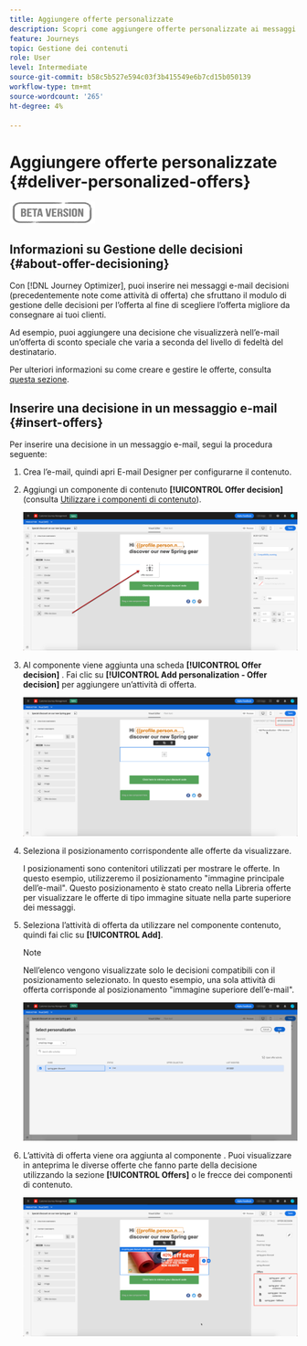 ```yaml
---
title: Aggiungere offerte personalizzate
description: Scopri come aggiungere offerte personalizzate ai messaggi
feature: Journeys
topic: Gestione dei contenuti
role: User
level: Intermediate
source-git-commit: b58c5b527e594c03f3b415549e6b7cd15b050139
workflow-type: tm+mt
source-wordcount: '265'
ht-degree: 4%

---
```


# Aggiungere offerte personalizzate {#deliver-personalized-offers}

![](assets/do-not-localize/badge.png)

## Informazioni su Gestione delle decisioni {#about-offer-decisioning}

Con [!DNL Journey Optimizer], puoi inserire nei messaggi e-mail decisioni (precedentemente note come attività di offerta) che sfruttano il modulo di gestione delle decisioni per l’offerta al fine di scegliere l’offerta migliore da consegnare ai tuoi clienti.

Ad esempio, puoi aggiungere una decisione che visualizzerà nell’e-mail un’offerta di sconto speciale che varia a seconda del livello di fedeltà del destinatario.

Per ulteriori informazioni su come creare e gestire le offerte, consulta [questa sezione](offers/get-started/starting-offer-decisioning.md).

## Inserire una decisione in un messaggio e-mail {#insert-offers}

Per inserire una decisione in un messaggio e-mail, segui la procedura seguente:

1. Crea l’e-mail, quindi apri E-mail Designer per configurarne il contenuto.

1. Aggiungi un componente di contenuto **[!UICONTROL Offer decision]** (consulta [Utilizzare i componenti di contenuto](content-components.md)).

   ![](assets/deliver-offer-component.png)

1. Al componente viene aggiunta una scheda **[!UICONTROL Offer decision]** . Fai clic su **[!UICONTROL Add personalization - Offer decision]** per aggiungere un’attività di offerta.

   ![](assets/deliver-offer-tab.png)

1. Seleziona il posizionamento corrispondente alle offerte da visualizzare.

   I posizionamenti sono contenitori utilizzati per mostrare le offerte. In questo esempio, utilizzeremo il posizionamento &quot;immagine principale dell’e-mail&quot;. Questo posizionamento è stato creato nella Libreria offerte per visualizzare le offerte di tipo immagine situate nella parte superiore dei messaggi.

1. Seleziona l’attività di offerta da utilizzare nel componente contenuto, quindi fai clic su **[!UICONTROL Add]**.

   >[!NOTE]
   >
   >Nell’elenco vengono visualizzate solo le decisioni compatibili con il posizionamento selezionato. In questo esempio, una sola attività di offerta corrisponde al posizionamento &quot;immagine superiore dell’e-mail&quot;.

   ![](assets/deliver-offer-placement.png)

1. L’attività di offerta viene ora aggiunta al componente . Puoi visualizzare in anteprima le diverse offerte che fanno parte della decisione utilizzando la sezione **[!UICONTROL Offers]** o le frecce dei componenti di contenuto.

   ![](assets/deliver-offer-preview.png)

